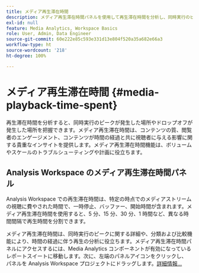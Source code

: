 ```yaml
---
title: メディア再生滞在時間
description: メディア再生滞在時間パネルを使用して再生滞在時間を分析し、同時実行のピーク時間とドロップオフが発生した場所を把握する方法について説明します。
exl-id: null
feature: Media Analytics, Workspace Basics
role: User, Admin, Data Engineer
source-git-commit: 60e222e85c593e331d13e804f520a35a682e66a3
workflow-type: ht
source-wordcount: '218'
ht-degree: 100%

---
```


# メディア再生滞在時間 {#media-playback-time-spent}

再生滞在時間を分析すると、同時実行のピークが発生した場所やドロップオフが発生した場所を把握できます。メディア再生滞在時間は、コンテンツの質、閲覧者のエンゲージメント、コンテンツが時間の経過と共に視聴者に与える影響に関する貴重なインサイトを提供します。メディア再生滞在時間機能は、ボリュームやスケールのトラブルシューティングや計画に役立ちます。

## Analysis Workspace のメディア再生滞在時間パネル

Analysis Workspace での再生滞在時間は、特定の時点でのメディアストリームの視聴に費やされた時間で、一時停止、バッファー、開始時間が含まれます。メディア再生滞在時間を使用すると、5 分、15 分、30 分、1 時間など、異なる時間間隔で再生時間を分割できます。


メディア再生滞在時間は、同時実行のピークに関する詳細や、分類および比較機能により、時間の経過に伴う再生の分析に役立ちます。メディア再生滞在時間パネルにアクセスするには、Media Analytics コンポーネントが有効になっているレポートスイートに移動します。次に、左端のパネルアイコンをクリックし、 パネルを Analysis Workspace プロジェクトにドラッグします。[詳細情報...](https://experienceleague.adobe.com/docs/analytics/analyze/analysis-workspace/panels/media-playback-time-spent.html?lang=ja)

<!-- ## DOES THIS APPLY Get Concurrent Viewers via Analytics Reporting API

REVISE You can also get concurrent viewer data for up to 1-month at a time at minute-level granularity using the Analytics Reporting API 2.0.  The reporting API uses the same definition of concurrent viewers as Analysis Workspace.  For more information see [_*Get concurrent viewers JSON report data with Analytics 2.0 APIs*_](/help/media-reports/media-default-reports/get-concurrent-json20.md). -->
